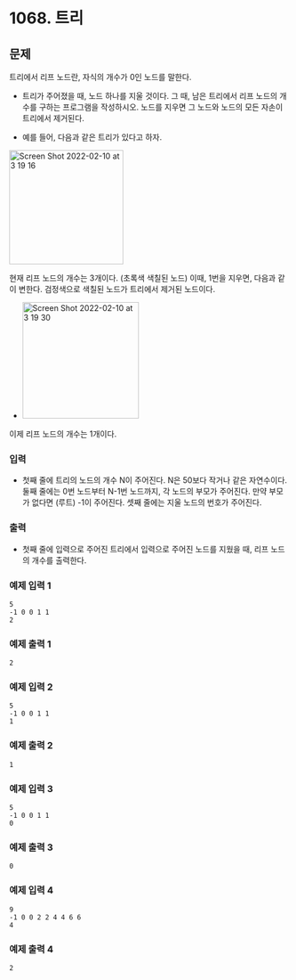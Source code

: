 # 1068. 트리

## 문제
트리에서 리프 노드란, 자식의 개수가 0인 노드를 말한다.

- 트리가 주어졌을 때, 노드 하나를 지울 것이다. 그 때, 남은 트리에서 리프 노드의 개수를 구하는 프로그램을 작성하시오. 노드를 지우면 그 노드와 노드의 모든 자손이 트리에서 제거된다.

- 예를 들어, 다음과 같은 트리가 있다고 하자.

<img width="205" alt="Screen Shot 2022-02-10 at 3 19 16" src="https://user-images.githubusercontent.com/38793933/153264677-4d90d508-e6ea-472d-9b12-54eb5c846fa3.png">



현재 리프 노드의 개수는 3개이다. (초록색 색칠된 노드) 이때, 1번을 지우면, 다음과 같이 변한다. 검정색으로 색칠된 노드가 트리에서 제거된 노드이다.

- <img width="209" alt="Screen Shot 2022-02-10 at 3 19 30" src="https://user-images.githubusercontent.com/38793933/153264712-7ca04218-7785-4977-aab6-9a6d8006c700.png">


이제 리프 노드의 개수는 1개이다.

### 입력
- 첫째 줄에 트리의 노드의 개수 N이 주어진다. N은 50보다 작거나 같은 자연수이다. 둘째 줄에는 0번 노드부터 N-1번 노드까지, 각 노드의 부모가 주어진다. 만약 부모가 없다면 (루트) -1이 주어진다. 셋째 줄에는 지울 노드의 번호가 주어진다.

### 출력
- 첫째 줄에 입력으로 주어진 트리에서 입력으로 주어진 노드를 지웠을 때, 리프 노드의 개수를 출력한다.

### 예제 입력 1 
```
5
-1 0 0 1 1
2
```
### 예제 출력 1 
```
2
```
### 예제 입력 2 
```
5
-1 0 0 1 1
1
```
### 예제 출력 2 
```
1
```
### 예제 입력 3 
```
5
-1 0 0 1 1
0
```
### 예제 출력 3 
```
0
```
### 예제 입력 4 
```
9
-1 0 0 2 2 4 4 6 6
4
```
### 예제 출력 4 
```
2
```
